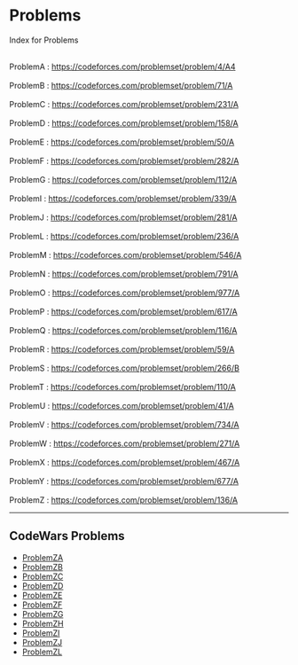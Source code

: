 # Problems

Index for Problems

<br> ProblemA : https://codeforces.com/problemset/problem/4/A4 </br>
<br> ProblemB : https://codeforces.com/problemset/problem/71/A </br>
<br> ProblemC : https://codeforces.com/problemset/problem/231/A </br>
<br> ProblemD : https://codeforces.com/problemset/problem/158/A </br>
<br> ProblemE : https://codeforces.com/problemset/problem/50/A </br>
<br> ProblemF : https://codeforces.com/problemset/problem/282/A </br>
<br> ProblemG : https://codeforces.com/problemset/problem/112/A </br>
<br> ProblemI : https://codeforces.com/problemset/problem/339/A </br>
<br> ProblemJ : https://codeforces.com/problemset/problem/281/A </br>
<br> ProblemL : https://codeforces.com/problemset/problem/236/A </br>
<br> ProblemM : https://codeforces.com/problemset/problem/546/A </br>
<br> ProblemN : https://codeforces.com/problemset/problem/791/A </br>
<br> ProblemO : https://codeforces.com/problemset/problem/977/A </br>
<br> ProblemP : https://codeforces.com/problemset/problem/617/A </br>
<br> ProblemQ : https://codeforces.com/problemset/problem/116/A </br>
<br> ProblemR : https://codeforces.com/problemset/problem/59/A </br>
<br> ProblemS : https://codeforces.com/problemset/problem/266/B </br>
<br> ProblemT : https://codeforces.com/problemset/problem/110/A </br>
<br> ProblemU : https://codeforces.com/problemset/problem/41/A </br>
<br> ProblemV : https://codeforces.com/problemset/problem/734/A </br>
<br> ProblemW : https://codeforces.com/problemset/problem/271/A </br>
<br> ProblemX : https://codeforces.com/problemset/problem/467/A </br>
<br> ProblemY : https://codeforces.com/problemset/problem/677/A </br>
<br> ProblemZ : https://codeforces.com/problemset/problem/136/A </br>

<hr>
<h2> CodeWars Problems</h2>

- [ProblemZA](https://www.hackerearth.com/practice/basic-programming/input-output/basics-of-input-output/practice-problems/algorithm/vowels-love/)
- [ProblemZB](https://www.codewars.com/kata/59590976838112bfea0000fa/train/java)
- [ProblemZC](https://www.codewars.com/kata/5648b12ce68d9daa6b000099/train/java)
- [ProblemZD](https://www.codewars.com/kata/5842df8ccbd22792a4000245/train/java)
- [ProblemZE](https://www.codewars.com/kata/5865cff66b5699883f0001aa/train/java) 
- [ProblemZF](https://www.codewars.com/kata/5861d28f124b35723e00005e/train/java)
- [ProblemZG](https://www.codewars.com/kata/54ff3102c1bad923760001f3/train/java)
- [ProblemZH](https://www.codewars.com/kata/55fd2d567d94ac3bc9000064/train/java)
- [ProblemZI](https://www.codewars.com/kata/58b8c94b7df3f116eb00005b/train/java)
- [ProblemZJ](https://www.codewars.com/kata/546e2562b03326a88e000020/train/java)
- [ProblemZL](https://www.codewars.com/kata/5264d2b162488dc400000001/train/java)